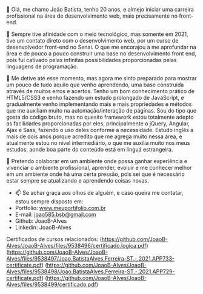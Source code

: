 👋 Olá, me chamo João Batista, tenho 20 anos, e almejo iniciar uma carreira profissional na área de desenvolvimento web, mais precisamente no front-end.

👀 Sempre tive afinidade com o meio tecnológico, mas somente em 2021, tive um contato direto com o desenvolvimento web, por um curso de desenvolvedor front-end no Senai. O que me encorajou a me aprofundar na área e de pouco a pouco construir uma base no desenvolvimento front end, pois fui cativado pelas infinitas possibilidades proporcionadas pelas linguagens de programação.

🌱 Me detive até esse momento, mas agora me sinto preparado para mostrar um pouco de tudo aquilo que venho aprendendo, uma base construída através de muitos erros e acertos. Tenho um bom conhecimento prático de HTML5/CSS3 e venho fazendo um estudo prolongado de JavaScript, e gradualmente venho implementando mais e mais propriedades e métodos que me auxiliam muito na automação/interação de páginas. Sou do tipo que gosta do código bruto, mas no quesito framework estou totalmente adepto as facilidades proporcionadas por eles, principalmente o jQuery, Angular, Ajax e Sass, fazendo o uso deles conforme a necessidade. Estudo inglês a mais de dois anos porque acredito que me agrega muito nessa área, e atualmente estou no nível intermediário, o que me auxilia muito nos meus estudos, aonde boa parte do conteúdo está em linguá estrangeira.

💞️ Pretendo colaborar em um ambiente onde possa ganhar experiência e vivenciar o ambiente profissional, aprender, evoluir e me conhecer melhor em um ambiente onde há uma certa pressão, pois sei que é necessário estar sempre se atualizando e aprendendo coisas novas.

- 📫 Se achar graça aos olhos de alguém, e caso queira me contatar, estou sempre disposto em:
- Portfolio: www.meuportifolio.com.br
- E-mail: joao585.bsb@gmail.com
- Github: JoaoB-Alves
- Linkedin: JoaoB-Alves

Certificados de cursos relacionados:
(https://github.com/JoaoB-Alves/JoaoB-Alves/files/9538496/certificado.logica.pdf)
(https://github.com/JoaoB-Alves/JoaoB-Alves/files/9538497/Joao.BatistaAlves.Ferreira-ST.-.2021.APP733-certificate.pdf)
(https://github.com/JoaoB-Alves/JoaoB-Alves/files/9538498/Joao.BatistaAlves.Ferreira-ST.-.2021.APP729-certificate.pdf)
(https://github.com/JoaoB-Alves/JoaoB-Alves/files/9538499/certificado.pdf)


<!---
JoaoB-Alves/JoaoB-Alves is a ✨ special ✨ repository because its `README.md` (this file) appears on your GitHub profile.
You can click the Preview link to take a look at your changes.
--->
